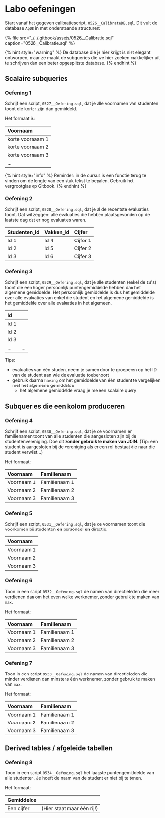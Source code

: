 # Labo oefeningen

Start vanaf het gegeven calibratiescript, `0526__CalibrateDB.sql`. Dit vult de database `ApDB` in met onderstaande structuren:

{% file src="../../.gitbook/assets/0526\_\_Calibratie.sql" caption="0526\_\_Calibratie.sql" %}

{% hint style="warning" %}
De database die je hier krijgt is niet elegant ontworpen, maar ze maakt de subqueries die we hier zoeken makkelijker uit te schrijven dan een beter opgesplitste database.
{% endhint %}

## Scalaire subqueries

### Oefening 1

Schrijf een script, `0527__Oefening.sql`, dat je alle voornamen van studenten toont die korter zijn dan gemiddeld.

Het formaat is:

| Voornaam |
| :--- |
| korte voornaam 1 |
| korte voornaam 2 |
| korte voornaam 3 |
| ... |

{% hint style="info" %}
Reminder: in de cursus is een functie terug te vinden om de lengte van een stuk tekst te bepalen. Gebruik het vergrootglas op Gitbook.
{% endhint %}

### Oefening 2

Schrijf een script, `0528__Oefening.sql`, dat je al de recentste evaluaties toont. Dat wil zeggen: alle evaluaties die hebben plaatsgevonden op de laatste dag dat er nog evaluaties waren.

| Studenten\_Id | Vakken\_Id | Cijfer |
| :--- | :--- | :--- |
| Id 1 | Id 4 | Cijfer 1 |
| Id 2 | Id 5 | Cijfer 2 |
| Id 3 | Id 6 | Cijfer 3 |

### Oefening 3

Schrijf een script, `0529__Oefening.sql`, dat je alle studenten \(enkel de `Id`'s\) toont die een hoger persoonlijk puntengemiddelde hebben dan het algemene gemiddelde. Het persoonlijk gemiddelde is dus het gemiddelde over alle evaluaties van enkel die student en het algemene gemiddelde is het gemiddelde over alle evaluaties in het algemeen.

| Id |  |
| :--- | :--- |
| Id 1 |  |
| Id 2 |  |
| Id 3 |  |
| ... | ... |

Tips:

* evaluaties van één student neem je samen door te groeperen op het ID van de student aan wie de evaluatie toebehoort
* gebruik daarna `having` om het gemiddelde van één student te vergelijken met het algemene gemiddelde
  * het algemene gemiddelde vraag je me een scalaire query

## Subqueries die een kolom produceren

### Oefening 4

Schrijf een script, `0530__Oefening.sql`, dat je de voornamen en familienamen toont van alle studenten die aangesloten zijn bij de studentenvereniging. Doe dit **zonder gebruik te maken van JOIN**. \(Tip: een student is aangesloten bij de vereniging als er een rol bestaat die naar die student verwijst...\)

Het formaat:

| Voornaam | Familienaam |
| :--- | :--- |
| Voornaam 1 | Familienaam 1 |
| Voornaam 2 | Familienaam 2 |
| Voornaam 3 | Familienaam 3 |

### Oefening 5

Schrijf een script, `0531__Oefening.sql`, dat je de voornamen toont die voorkomen bij studenten **en** personeel **en** directie.

| Voornaam |
| :--- |
| Voornaam 1 |
| Voornaam 2 |
| Voornaam 3 |

### Oefening 6

Toon in een script `0532__Oefening.sql` de namen van directieleden die meer verdienen dan om het even welke werknemer, zonder gebruik te maken van `max`.

Het formaat:

| Voornaam | Familienaam |
| :--- | :--- |
| Voornaam 1 | Familienaam 1 |
| Voornaam 2 | Familienaam 2 |
| Voornaam 3 | Familienaam 3 |

### Oefening 7

Toon in een script `0533__Oefening.sql` de namen van directieleden die minder verdienen dan minstens één werknemer, zonder gebruik te maken van `max`.

Het formaat:

| Voornaam | Familienaam |
| :--- | :--- |
| Voornaam 1 | Familienaam 1 |
| Voornaam 2 | Familienaam 2 |
| Voornaam 3 | Familienaam 3 |

## Derived tables / afgeleide tabellen

### Oefening 8

Toon in een script `0534__Oefening.sql` het laagste puntengemiddelde van alle studenten. Je hoeft de naam van de student er niet bij te tonen.

Het formaat:

| Gemiddelde |  |
| :--- | :--- |
| Een cijfer | \(Hier staat maar één rij!\) |

